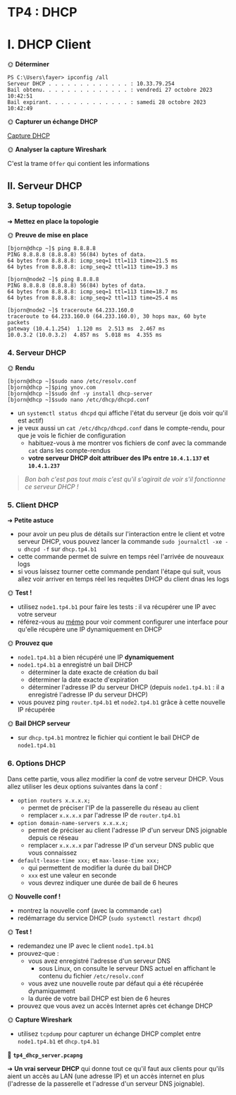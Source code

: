 # TP4 : DHCP


# I. DHCP Client

🌞 **Déterminer**
```
PS C:\Users\fayer> ipconfig /all
Serveur DHCP . . . . . . . . . . . . . : 10.33.79.254
Bail obtenu. . . . . . . . . . . . . . : vendredi 27 octobre 2023 10:42:51
Bail expirant. . . . . . . . . . . . . : samedi 28 octobre 2023 10:42:49
```
🌞 **Capturer un échange DHCP**

[Capture DHCP](./TP4/tp4_dhcp_client.pcapng)

🌞 **Analyser la capture Wireshark**

C'est la trame `Offer` qui contient les informations

## II. Serveur DHCP

### 3. Setup topologie

➜ **Mettez en place la topologie**

🌞 **Preuve de mise en place**
```
[bjorn@dhcp ~]$ ping 8.8.8.8
PING 8.8.8.8 (8.8.8.8) 56(84) bytes of data.
64 bytes from 8.8.8.8: icmp_seq=1 ttl=113 time=21.5 ms
64 bytes from 8.8.8.8: icmp_seq=2 ttl=113 time=19.3 ms
```
```
[bjorn@node2 ~]$ ping 8.8.8.8
PING 8.8.8.8 (8.8.8.8) 56(84) bytes of data.
64 bytes from 8.8.8.8: icmp_seq=1 ttl=113 time=18.7 ms
64 bytes from 8.8.8.8: icmp_seq=2 ttl=113 time=25.4 ms
```
```
[bjorn@node2 ~]$ traceroute 64.233.160.0
traceroute to 64.233.160.0 (64.233.160.0), 30 hops max, 60 byte packets
gateway (10.4.1.254)  1.120 ms  2.513 ms  2.467 ms
10.0.3.2 (10.0.3.2)  4.857 ms  5.018 ms  4.355 ms
```
### 4. Serveur DHCP

🌞 **Rendu**
```
[bjorn@dhcp ~]$sudo nano /etc/resolv.conf
[bjorn@dhcp ~]$ping ynov.com
[bjorn@dhcp ~]$sudo dnf -y install dhcp-server
[bjorn@dhcp ~]$sudo nano /etc/dhcp/dhcpd.conf
```
- un `systemctl status dhcpd` qui affiche l'état du serveur (je dois voir qu'il est actif)
- je veux aussi un `cat /etc/dhcp/dhcpd.conf` dans le compte-rendu, pour que je vois le fichier de configuration
  - habituez-vous à me montrer vos fichiers de conf avec la commande `cat` dans les compte-rendus
  - **votre serveur DHCP doit attribuer des IPs entre `10.4.1.137`  et `10.4.1.237`**

> *Bon bah c'est pas tout mais c'est qu'il s'agirait de voir s'il fonctionne ce serveur DHCP !*

### 5. Client DHCP

➜ **Petite astuce**

- pour avoir un peu plus de détails sur l'interaction entre le client et votre serveur DHCP, vous pouvez lancer la commande `sudo journalctl -xe -u dhcpd -f` sur `dhcp.tp4.b1`
- cette commande permet de suivre en temps réel l'arrivée de nouveaux logs
- si vous laissez tourner cette commande pendant l'étape qui suit, vous allez voir arriver en temps réel les requêtes DHCP du client dnas les logs

🌞 **Test !**

- utilisez `node1.tp4.b1` pour faire les tests : il va récupérer une IP avec votre serveur
- référez-vous au [mémo](../../cours/memo/rocky_network.md) pour voir comment configurer une interface pour qu'elle récupère une IP dynamiquement en DHCP

🌞 **Prouvez que**

- `node1.tp4.b1` a bien récupéré une IP **dynamiquement**
- `node1.tp4.b1` a enregistré un bail DHCP
  - déterminer la date exacte de création du bail
  - déterminer la date exacte d'expiration
  - déterminer l'adresse IP du serveur DHCP (depuis `node1.tp4.b1` : il a enregistré l'adresse IP du serveur DHCP)
- vous pouvez ping `router.tp4.b1` et `node2.tp4.b1` grâce à cette nouvelle IP récupérée

🌞 **Bail DHCP serveur**

- sur `dhcp.tp4.b1` montrez le fichier qui contient le bail DHCP de `node1.tp4.b1`

### 6. Options DHCP

Dans cette partie, vous allez modifier la conf de votre serveur DHCP. Vous allez utiliser les deux options suivantes dans la conf :

- `option routers x.x.x.x;`
  - permet de préciser l'IP de la passerelle du réseau au client
  - remplacer `x.x.x.x` par l'adresse IP de `router.tp4.b1`
- `option domain-name-servers x.x.x.x;`
  - permet de préciser au client l'adresse IP d'un serveur DNS joignable depuis ce réseau
  - remplacer `x.x.x.x` par l'adresse IP d'un serveur DNS public que vous connaissez
- `default-lease-time xxx;` et `max-lease-time xxx;`
  - qui permettent de modifier la durée du bail DHCP
  - `xxx` est une valeur en seconde
  - vous devrez indiquer une durée de bail de 6 heures

🌞 **Nouvelle conf !**

- montrez la nouvelle conf (avec la commande `cat`)
- redémarrage du service DHCP (`sudo systemctl restart dhcpd`)

🌞 **Test !**

- redemandez une IP avec le client `node1.tp4.b1`
- prouvez-que :
  - vous avez enregistré l'adresse d'un serveur DNS
    - sous Linux, on consulte le serveur DNS actuel en affichant le contenu du fichier `/etc/resolv.conf`
  - vous avez une nouvelle route par défaut qui a été récupérée dynamiquement
  - la durée de votre bail DHCP est bien de 6 heures
- prouvez que vous avez un accès Internet après cet échange DHCP

🌞 **Capture Wireshark**

- utilisez `tcpdump` pour capturer un échange DHCP complet entre `node1.tp4.b1` et `dhcp.tp4.b1`

🦈 **`tp4_dhcp_server.pcapng`**

➜ **Un vrai serveur DHCP** qui donne tout ce qu'il faut aux clients pour qu'ils aient un accès au LAN (une adresse IP) et un accès internet en plus (l'adresse de la passerelle et l'adresse d'un serveur DNS joignable).